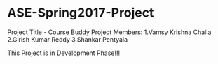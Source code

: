 # ASE-Spring2017-Project
Project Title - Course Buddy
Project Members:
1.Vamsy Krishna Challa
2.Girish Kumar Reddy 
3.Shankar Pentyala

This Project is in Development Phase!!!

